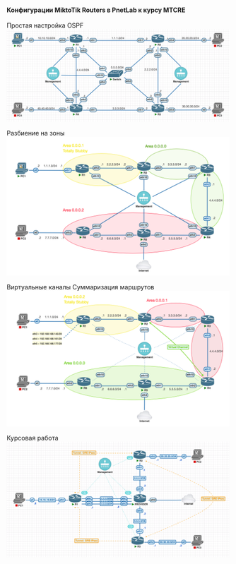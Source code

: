 #### Конфигурации MiktoTik Routers в PnetLab к курсу MTCRE

Простая настройка OSPF
![Dynamic routing. Easy setting OSPF:](DynamicRouting_EasySetting_OSPF.png)

Разбиение на зоны
![DynamicRouting. Separation of zones OSPF:](DynamicRouting_Separation_of_zones_OSPF.png)

Виртуальные каналы
Суммаризация маршрутов
![DynamicRouting. Virtual Channels:](DynamicRouting_VirtualChannels_OSPF.png)

Курсовая работа
![DynamicRouting_CourseWork_OSPF:](Course_Work.png)
